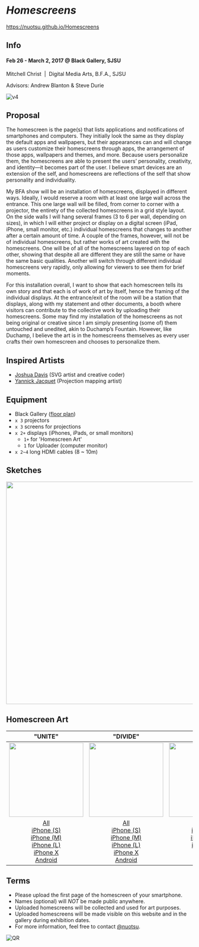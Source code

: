 # _Homescreens_
https://nuotsu.github.io/Homescreens

## Info

#### Feb 26 - March 2, 2017 @ Black Gallery, SJSU

Mitchell Christ &nbsp;|&nbsp; Digital Media Arts, B.F.A., SJSU

Advisors: Andrew Blanton & Steve Durie

![v4](https://i.imgur.com/3oeX2pR.png)

## Proposal
The homescreen is the page(s) that lists applications and notifications of smartphones and computers. They initially look the same as they display the default apps and wallpapers, but their appearances can and will change as users customize their homescreens through apps, the arrangement of those apps, wallpapers and themes, and more. Because users personalize them, the homescreens are able to present the users’ personality, creativity, and identity—it becomes part of the user. I believe smart devices are an extension of the self, and homescreens are reflections of the self that show personality and individuality.

My BFA show will be an installation of homescreens, displayed in different ways. Ideally, I would reserve a room with at least one large wall across the entrance. This one large wall will be filled, from corner to corner with a projector, the entirety of the collected homescreens in a grid style layout. On the side walls I will hang several frames (3 to 6 per wall, depending on sizes), in which I will either project or display on a digital screen (iPad, iPhone, small monitor, etc.) individual homescreens that changes to another after a certain amount of time. A couple of the frames, however, will not be of individual homescreens, but rather works of art created with the homescreens. One will be of all of the homescreens layered on top of each other, showing that despite all are different they are still the same or have the same basic qualities. Another will switch through different individual homescreens very rapidly, only allowing for viewers to see them for brief moments.

For this installation overall, I want to show that each homescreen tells its own story and that each is of work of art by itself, hence the framing of the individual displays. At the entrance/exit of the room will be a station that displays, along with my statement and other documents, a booth where visitors can contribute to the collective work by uploading their homescreens.
Some may find my installation of the homescreens as not being original or creative since I am simply presenting (some of) them untouched and unedited, akin to Duchamp’s Fountain. However, like Duchamp, I believe the art is in the homescreens themselves as every user crafts their own homescreen and chooses to personalize them.

## Inspired Artists
- [Joshua Davis](https://joshuadavis.com) (SVG artist and creative coder)
- [Yannick Jacquet](https://www.legoman.net/) (Projection mapping artist)

## Equipment
- Black Gallery ([floor plan](https://i.imgur.com/RuWN0mN.png))
- `x 3` projectors
- `x 3` screens for projections
- `x 2+` displays (iPhones, iPads, or small monitors)
    - `1+` for 'Homescreen Art'
    - `1` for Uploader (computer monitor)
- `x 2~4` long HDMI cables (8 ~ 10m)

## Sketches
<img src="https://i.imgur.com/A8dbxZk.jpg" height="600">

## Homescreen Art
"UNITE"|"DIVIDE"|"ONE"|"ALL"
:-----:|:------:|:---:|:---:
[<img src="https://i.imgur.com/NB84XCK.png" height="200">](https://nuotsu.github.io/Homescreens/unite.html?art=all)|[<img src="https://i.imgur.com/X1FRAeU.png" height="200">](https://nuotsu.github.io/Homescreens/divide.html?art=all)|[<img src="https://goo.gl/UVAGVE" height="200">](https://nuotsu.github.io/Homescreens/one.html)|[<img src="https://goo.gl/rBgA2j" height="200">](https://nuotsu.github.io/Homescreens/all.html)
[All](https://nuotsu.github.io/Homescreens/unite.html?art=all)<br>[iPhone (S)](https://nuotsu.github.io/Homescreens/unite.html?art=iS)<br>[iPhone (M)](https://nuotsu.github.io/Homescreens/unite.html?art=iM)<br>[iPhone (L)](https://nuotsu.github.io/Homescreens/unite.html?art=iL)<br>[iPhone X](https://nuotsu.github.io/Homescreens/unite.html?art=iX)<br>[Android](https://nuotsu.github.io/Homescreens/unite.html?art=a)|[All](https://nuotsu.github.io/Homescreens/unite.html?art=all)<br>[iPhone (S)](https://nuotsu.github.io/Homescreens/divide.html?art=iS)<br>[iPhone (M)](https://nuotsu.github.io/Homescreens/divide.html?art=iM)<br>[iPhone (L)](https://nuotsu.github.io/Homescreens/divide.html?art=iL)<br>[iPhone X](https://nuotsu.github.io/Homescreens/divide.html?art=iX)<br>[Android](https://nuotsu.github.io/Homescreens/divide.html?art=a)<br>|[All](https://nuotsu.github.io/Homescreens/one.html?art=all)<br>[iPhone (S)](https://nuotsu.github.io/Homescreens/one.html?art=iS)<br>[iPhone (M)](https://nuotsu.github.io/Homescreens/one.html?art=iM)<br>[iPhone (L)](https://nuotsu.github.io/Homescreens/one.html?art=iL)<br>[iPhone X](https://nuotsu.github.io/Homescreens/one.html?art=iX)<br>[Android](https://nuotsu.github.io/Homescreens/one.html?art=a)|[All](https://nuotsu.github.io/Homescreens/all.html)

## Terms
- Please upload the first page of the homescreen of your smartphone.
- Names (optional) will _NOT_ be made public anywhere.
- Uploaded homescreens will be collected and used for art purposes.
- Uploaded homescreens will be made visible on this website and in the gallery during exhibition dates.
- For more information, feel free to contact [@nuotsu](mailto:xzmaru@gmail.com).

![QR](https://i.imgur.com/nOAm3ay.png)
